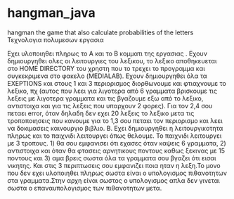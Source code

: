 # hangman_java
hangman the game that also calculate probabilities of the letters
Τεχνολογια πολυμεσων εργασια

  Εχει υλοποιηθει πληρως το Α και το Β κομματι της εργασιας . Εχουν δημιουργηθει ολες οι λειτουργιες του λεξικου, το λεξικο αποθηκευεται στο HOME DIRECTORY του χρηστη που το τρεχει το προγραμμα και συγκεκριμενα στο φακελο (MEDIALAB). Εχουν δημιουργηθει όλα τα EXEPTIONS και στους 1 και 3 περιορισμος διορθωνουμε και φτιαχνουμε το λεξικο, πχ (αυτος που λεει για λιγοτερα από 6 γραμματα βρισκουμε τις λεξεις με λιγοτερα γραμματα και τις βγαζουμε εξω από το λεξικο, αντιστοιχα και για τις λεξεις που υπαρχουν 2 φορες). Για τον 2,4 σου πεταει error, όταν δηλαδη δεν εχει 20 λεξεις το λεξικο μετα  τις τροποποιησεις που κανουμε για το 1,3 σου πεταει τον περιορισμο και λεει να δοκιμασεις καινουργιο βιβλιο. 
Β. Εχει δημιουργηθει η λειτουργικοτητα πληρως και το παιχνιδι λειτουργει όπως θελουμε. Το παιχνιδι λειτουργει με 3 τροπους. 1) θα σου εμφανισει ότι εχασες όταν καψεις 6 γραμματα, 2) αντιστοιχα και όταν θα φτασεις αρνητικους ποντους καθως  ξεκινας με 15 ποντους και 3) αμα βρεις σωστα όλα τα γραμματα σου βγαζει ότι εισαι νικητης. Και στις 3 περιπτωσεις σου εμφανιζει ποια ηταν η λεξη.Το μονο που δεν εχει υλοποιηθει πληρως σωστα είναι ο υπολογισμος πιθανοτητων στα γραμματα.Στην αρχη είναι σωστος ο υπολογισμος απλα δεν γινεται σωστα ο επαναυπολογισμος των πιθανοτητων μετα. 
